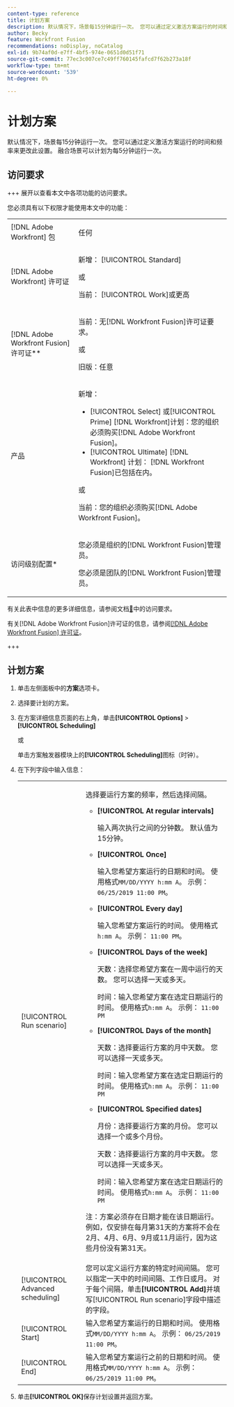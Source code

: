 ```yaml
---
content-type: reference
title: 计划方案
description: 默认情况下，场景每15分钟运行一次。 您可以通过定义激活方案运行的时间和频率来更改此设置。 融合场景可以计划为每5分钟运行一次。
author: Becky
feature: Workfront Fusion
recommendations: noDisplay, noCatalog
exl-id: 9b74af0d-e7ff-4bf5-974e-0651d0d51f71
source-git-commit: 77ec3c007ce7c49ff760145fafcd7f62b273a18f
workflow-type: tm+mt
source-wordcount: '539'
ht-degree: 0%

---
```


# 计划方案

默认情况下，场景每15分钟运行一次。 您可以通过定义激活方案运行的时间和频率来更改此设置。 融合场景可以计划为每5分钟运行一次。

## 访问要求

+++ 展开以查看本文中各项功能的访问要求。

您必须具有以下权限才能使用本文中的功能：

<table style="table-layout:auto">
 <col> 
 <col> 
 <tbody> 
  <tr> 
   <td role="rowheader">[!DNL Adobe Workfront] 包</td> 
   <td> <p>任何</p> </td> 
  </tr> 
  <tr data-mc-conditions=""> 
   <td role="rowheader">[!DNL Adobe Workfront] 许可证</td> 
   <td> <p>新增： [!UICONTROL Standard]</p><p>或</p><p>当前： [!UICONTROL Work]或更高</p> </td> 
  </tr> 
  <tr> 
   <td role="rowheader">[!DNL Adobe Workfront Fusion] 许可证**</td> 
   <td>
   <p>当前：无[!DNL Workfront Fusion]许可证要求。</p>
   <p>或</p>
   <p>旧版：任意 </p>
   </td> 
  </tr> 
  <tr> 
   <td role="rowheader">产品</td> 
   <td>
   <p>新增：</p> <ul><li>[!UICONTROL Select] 或[!UICONTROL Prime] [!DNL Workfront]计划：您的组织必须购买[!DNL Adobe Workfront Fusion]。</li><li>[!UICONTROL Ultimate] [!DNL Workfront] 计划： [!DNL Workfront Fusion]已包括在内。</li></ul>
   <p>或</p>
   <p>当前：您的组织必须购买[!DNL Adobe Workfront Fusion]。</p>
   </td> 
  </tr>
  <tr data-mc-conditions=""> 
   <td role="rowheader">访问级别配置*</td> 
   <td> 
     <p>您必须是组织的[!DNL Workfront Fusion]管理员。</p>
     <p>您必须是团队的[!DNL Workfront Fusion]管理员。</p>
   </td> 
  </tr> 
   </td> 
  </tr> 
 </tbody> 
</table>

有关此表中信息的更多详细信息，请参阅文档[&#128279;](/help/workfront-fusion/references/licenses-and-roles/access-level-requirements-in-documentation.md)中的访问要求。

有关[!DNL Adobe Workfront Fusion]许可证的信息，请参阅[[!DNL Adobe Workfront Fusion] 许可证](/help/workfront-fusion/set-up-and-manage-workfront-fusion/licensing-operations-overview/license-automation-vs-integration.md)。

+++

## 计划方案

1. 单击左侧面板中的&#x200B;**方案**&#x200B;选项卡。
1. 选择要计划的方案。
1. 在方案详细信息页面的右上角，单击&#x200B;**[!UICONTROL Options]** > **[!UICONTROL Scheduling]**

   或

   单击方案触发器模块上的&#x200B;**[!UICONTROL Scheduling]**&#x200B;图标（时钟）。

1. 在下列字段中输入信息：

   <table style="table-layout:auto">   
    <col> 
    <col> 
    <tbody> 
     <tr> 
      <td role="rowheader">[!UICONTROL Run scenario]</td> 
      <td> <p>选择要运行方案的频率，然后选择间隔。</p> 
       <ul> 
        <li> <p><strong>[!UICONTROL At regular intervals]</strong> </p> <p>输入两次执行之间的分钟数。 默认值为15分钟。</p> </li> 
        <li> <p><strong>[!UICONTROL Once]</strong> </p> <p>输入您希望方案运行的日期和时间。 使用格式<code>MM/DD/YYYY h:mm A</code>。 示例： <code>06/25/2019 11:00 PM</code>。</p> </li> 
        <li> <p><strong>[!UICONTROL Every day]</strong> </p> <p>输入您希望方案运行的时间。 使用格式<code>h:mm A</code>。 示例： <code>11:00 PM</code>。</p> </li> 
        <li> <p><strong>[!UICONTROL Days of the week]</strong> </p> <p>天数：选择您希望方案在一周中运行的天数。 您可以选择一天或多天。</p> <p>时间：输入您希望方案在选定日期运行的时间。 使用格式<code>h:mm A</code>。 示例： <code>11:00 PM</code></p> </li> 
        <li> <p><strong>[!UICONTROL Days of the month]</strong> </p> <p>天数：选择要运行方案的月中天数。 您可以选择一天或多天。</p> <p>时间：输入您希望方案在选定日期运行的时间。 使用格式<code>h:mm A</code>。 示例： <code>11:00 PM</code></p> </li> 
        <li> <p><strong>[!UICONTROL Specified dates]</strong> </p> <p>月份：选择要运行方案的月份。 您可以选择一个或多个月份。</p> <p>天数：选择要运行方案的月中天数。 您可以选择一天或多天。</p> <p>时间：输入您希望方案在选定日期运行的时间。 使用格式<code>h:mm A</code>。 示例： <code>11:00 PM</code></p> </li> 
       </ul> <p>注：方案必须存在日期才能在该日期运行。 例如，仅安排在每月第31天的方案将不会在2月、4月、6月、9月或11月运行，因为这些月份没有第31天。</p> </td> 
     </tr> 
     <tr> 
      <td role="rowheader">[!UICONTROL Advanced scheduling]</td> 
      <td>您可以定义运行方案的特定时间间隔。 您可以指定一天中的时间间隔、工作日或月。 对于每个间隔，单击<strong>[!UICONTROL Add]</strong>并填写[!UICONTROL Run scenario]字段中描述的字段。</td> 
     </tr> 
     <tr> 
      <td role="rowheader">[!UICONTROL Start]</td> 
      <td>输入您希望方案运行的日期和时间。 使用格式<code>MM/DD/YYYY h:mm A</code>。 示例： <code>06/25/2019 11:00 PM</code>。</td> 
     </tr> 
     <tr> 
      <td role="rowheader">[!UICONTROL End]</td> 
      <td>输入您希望方案运行之前的日期和时间。 使用格式<code>MM/DD/YYYY h:mm A</code>。 示例： <code>06/25/2019 11:00 PM</code>。</td> 
     </tr> 
    </tbody> 
   </table>

1. 单击&#x200B;**[!UICONTROL OK]**&#x200B;保存计划设置并返回方案。
